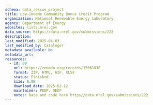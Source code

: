 ```yaml
---
schema: data_rescue_project 
title: Low-Income Community Bonus Credit Program
organization: National Renewable Energy Laboratory
agency: Department of Energy
websites: lists.nrel.gov
data_source: https://data.nrel.gov/submissions/222
description: 
last_modified: 2025-04-03
last_modified_by: Cataloger
metadata_available: No
metadata_url: 
resources:
  - id: 68
    url: https://zenodo.org/records/15061838
    format: ZIP, HTML, GIF, XLSX
    status: Finished
    size: 0.08
    download_date: 2025-02-12
    maintainer: PEDP, OEDP
    notes: Data and code here https//data.nrel.gov/submissions/222
---
```

